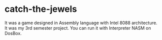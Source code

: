 # catch-the-jewels
It was a game designed in Assembly language with Intel 8088 architecture. It was my 3rd semester project. You can run it with Interpreter NASM on DosBox.
